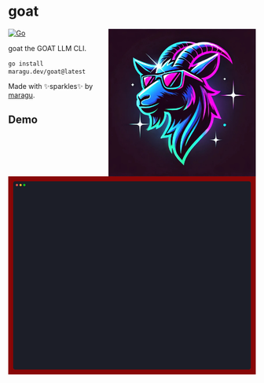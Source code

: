 # goat

<img src="logo.jpg" alt="Goat logo" width="300" align="right"/>

[![Go](https://github.com/maragudk/goat/actions/workflows/ci.yml/badge.svg)](https://github.com/maragudk/goat/actions/workflows/ci.yml)

goat the GOAT LLM CLI.

```shell
go install maragu.dev/goat@latest
```

Made with ✨sparkles✨ by [maragu](https://www.maragu.dev/).

## Demo

![demo.gif](docs/demo.gif)
